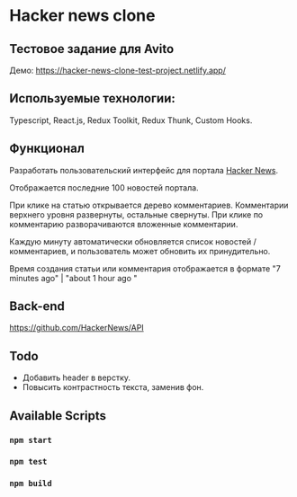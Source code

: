 # Hacker news clone

## Тестовое задание для Avito

Демо: https://hacker-news-clone-test-project.netlify.app/

## Используемые технологии:

Typescript, React.js, Redux Toolkit, Redux Thunk, Custom Hooks.

## Функционал

Разработать пользовательский интерфейс для портала [Hacker News](https://news.ycombinator.com/).

Отображается последние 100 новостей портала.

При клике на статью открывается дерево комментариев.
Комментарии верхнего уровня развернуты, остальные свернуты.
При клике по комментарию разворачиваются вложенные комментарии.

Каждую минуту автоматически обновляется список новостей / комментариев, 
и пользователь может обновить их принудительно.

Время создания статьи или комментария отображается в формате "7 minutes ago" 
| "about 1 hour ago "

## Back-end

https://github.com/HackerNews/API

## Todo
* Добавить header в верстку.
* Повысить контрастность текста, заменив фон.

## Available Scripts

### `npm start`

### `npm test`

### `npm build`

